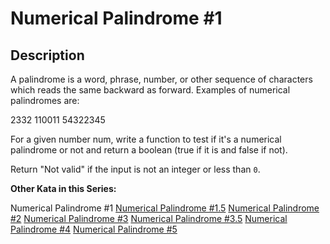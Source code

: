 # Numerical Palindrome #1

## Description

A palindrome is a word, phrase, number, or other sequence of characters which reads the same backward as forward. Examples of numerical palindromes are:

2332
110011
54322345

For a given number num, write a function to test if it's a numerical palindrome or not and return a boolean (true if it is and false if not).

Return "Not valid" if the input is not an integer or less than `0`.

**Other Kata in this Series:**

Numerical Palindrome #1
[Numerical Palindrome #1.5](https://www.codewars.com/kata/numerical-palindrome-number-1-dot-5)
[Numerical Palindrome #2](https://www.codewars.com/kata/58de819eb76cf778fe00005c)
[Numerical Palindrome #3](https://www.codewars.com/kata/58df62fe95923f7a7f0000cc)
[Numerical Palindrome #3.5](https://www.codewars.com/kata/58e2708f9bd67fee17000080)
[Numerical Palindrome #4](https://www.codewars.com/kata/58df8b4d010a9456140000c7)
[Numerical Palindrome #5](https://www.codewars.com/kata/58e26b5d92d04c7a4f00020a)
